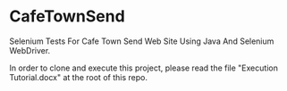 # CafeTownSend
Selenium Tests For Cafe Town Send Web Site Using Java And Selenium WebDriver.

In order to clone and execute this project, please read the file "Execution Tutorial.docx" at the root of this repo.

